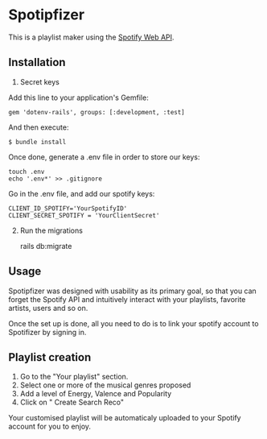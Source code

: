 # Spotipfizer

This is a playlist maker using the [Spotify Web API](https://developer.spotify.com/web-api).



## Installation

1. Secret keys

Add this line to your application's Gemfile:

    gem 'dotenv-rails', groups: [:development, :test]

And then execute:

    $ bundle install

Once done, generate a .env file in order to store our keys:

    touch .env
    echo '.env*' >> .gitignore


Go in the .env file, and add our spotify keys:

    CLIENT_ID_SPOTIFY='YourSpotifyID'
    CLIENT_SECRET_SPOTIFY = 'YourClientSecret'


2. Run the migrations

    rails db:migrate



## Usage

Spotipfizer was designed with usability as its primary goal, so that you can forget the Spotify API and intuitively interact with your playlists, favorite artists, users and so on.

Once the set up is done, all you need to do is to link your spotify account to Spotifizer by signing in.

## Playlist creation

1. Go to the "Your playlist" section. 
2. Select one or more of the musical genres proposed  
3. Add a level of Energy, Valence and Popularity
4. Click on " Create Search Reco" 

Your customised playlist will be automaticaly uploaded to your Spotify account for you to enjoy.